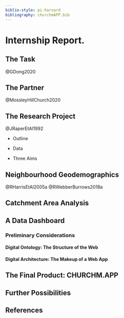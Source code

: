 ```yaml
---
biblio-style: pi-harvard
bibliography: churchmAPP.bib
---
```


# Internship Report.



## The Task

@GDong2020

## The Partner

@MossleyHillChurch2020


## The Research Project

@JRaperEtAl1992

- Outline

- Data

- Three Aims



## Neighbourhood Geodemographics

@RHarrisEtAl2005a
@RWebberBurrows2018a

## Catchment Area Analysis



## A Data Dashboard

### Preliminary Considerations
#### Digital Ontology: The Structure of the Web




#### Digital Architecture: The Makeup of a Web App



## The Final Product: CHURCHM.APP




## Further Possibilities



## References
